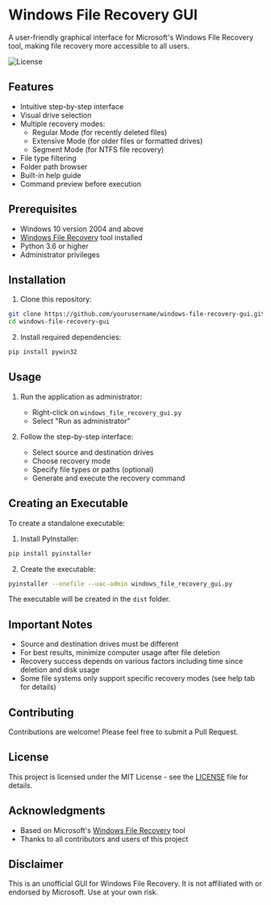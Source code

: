 # Windows File Recovery GUI

A user-friendly graphical interface for Microsoft's Windows File Recovery tool, making file recovery more accessible to all users.

![License](https://img.shields.io/badge/license-MIT-blue.svg)

## Features

- Intuitive step-by-step interface
- Visual drive selection
- Multiple recovery modes:
  - Regular Mode (for recently deleted files)
  - Extensive Mode (for older files or formatted drives)
  - Segment Mode (for NTFS file recovery)
- File type filtering
- Folder path browser
- Built-in help guide
- Command preview before execution

## Prerequisites

- Windows 10 version 2004 and above
- [Windows File Recovery](https://www.microsoft.com/en-us/p/windows-file-recovery/9n26s50ln705) tool installed
- Python 3.6 or higher
- Administrator privileges

## Installation

1. Clone this repository:
```bash
git clone https://github.com/yourusername/windows-file-recovery-gui.git
cd windows-file-recovery-gui
```

2. Install required dependencies:
```bash
pip install pywin32
```

## Usage

1. Run the application as administrator:
   - Right-click on `windows_file_recovery_gui.py`
   - Select "Run as administrator"

2. Follow the step-by-step interface:
   - Select source and destination drives
   - Choose recovery mode
   - Specify file types or paths (optional)
   - Generate and execute the recovery command

## Creating an Executable

To create a standalone executable:

1. Install PyInstaller:
```bash
pip install pyinstaller
```

2. Create the executable:
```bash
pyinstaller --onefile --uac-admin windows_file_recovery_gui.py
```

The executable will be created in the `dist` folder.

## Important Notes

- Source and destination drives must be different
- For best results, minimize computer usage after file deletion
- Recovery success depends on various factors including time since deletion and disk usage
- Some file systems only support specific recovery modes (see help tab for details)

## Contributing

Contributions are welcome! Please feel free to submit a Pull Request.

## License

This project is licensed under the MIT License - see the [LICENSE](LICENSE) file for details.

## Acknowledgments

- Based on Microsoft's [Windows File Recovery](https://support.microsoft.com/en-us/windows/recover-lost-files-on-windows-61f5b28a-f5b8-3cc2-0f8e-a63cb4e1d4c4) tool
- Thanks to all contributors and users of this project

## Disclaimer

This is an unofficial GUI for Windows File Recovery. It is not affiliated with or endorsed by Microsoft. Use at your own risk.
